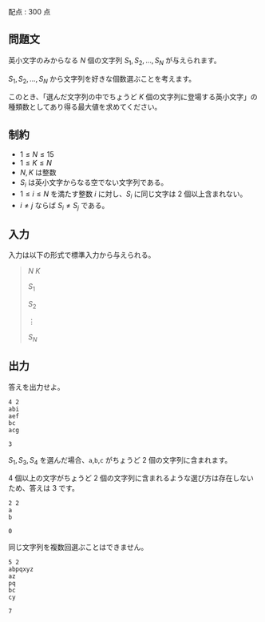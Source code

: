 配点 : $300$ 点

## 問題文

英小文字のみからなる $N$ 個の文字列 $S_1,S_2,\dots,S_N$ が与えられます。

$S_1,S_2,\dots,S_N$ から文字列を好きな個数選ぶことを考えます。

このとき、「選んだ文字列の中でちょうど $K$ 個の文字列に登場する英小文字」の種類数としてあり得る最大値を求めてください。

## 制約

- $1 \le N \le 15$
- $1 \le K \le N$
- $N,K$ は整数
- $S_i$ は英小文字からなる空でない文字列である。
- $1 \le i \le N$ を満たす整数 $i$ に対し、$S_i$ に同じ文字は $2$ 個以上含まれない。
- $i \neq j$ ならば $S_i \neq S_j$ である。

## 入力

入力は以下の形式で標準入力から与えられる。

> $N$ $K$
> 
> $S_1$
> 
> $S_2$
> 
> $\vdots$
> 
> $S_N$

## 出力

答えを出力せよ。

```input1
4 2
abi
aef
bc
acg
```

```output1
3
```

$S_1,S_3,S_4$ を選んだ場合、`a`,`b`,`c` がちょうど $2$ 個の文字列に含まれます。

$4$ 個以上の文字がちょうど $2$ 個の文字列に含まれるような選び方は存在しないため、答えは $3$ です。

```input2
2 2
a
b
```

```output2
0
```

同じ文字列を複数回選ぶことはできません。

```input3
5 2
abpqxyz
az
pq
bc
cy
```

```output3
7
```